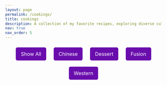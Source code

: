 ```yaml
---
layout: page
permalink: /cookings/
title: cookings
description: A collection of my favorite recipes, exploring diverse culinary traditions from around the world, including Chinese, Western, fusion, and desserts.
nav: true
nav_order: 5
---
```


<style>
  /* Category Selection Styling */
  #category-selection {
    text-align: center;
    margin-bottom: 20px;
  }

  .filter-btn {
    padding: 10px 15px;
    margin: 10px;
    font-size: 1rem;
    font-family: var(--font-sans-serif); /* Match al-folio font */
    background-color: #6a0dad; /* Purple background */
    color: white; /* White text */
    border: 1px solid #6a0dad; /* Matching border */
    border-radius: 5px;
    cursor: pointer;
    transition: background-color 0.3s;
  }

  .filter-btn:hover {
    background-color: #5e0bb0; /* Darker purple on hover */
    color: white;
  }

  /* Image Gallery Styling */
  .gallery {
    display: flex;
    flex-wrap: wrap;
    justify-content: space-evenly;
    padding: 20px;
  }

  .filter {
    display: none; /* Hide images by default */
    margin: 20px;
    text-align: center;
  }

  .filter img {
    width: 280px;
    height: auto;
    border-radius: 10px;
    box-shadow: 0 4px 8px rgba(0, 0, 0, 0.1);
    transition: transform 0.2s ease-in-out, box-shadow 0.2s ease-in-out;
  }

  .filter img:hover {
    transform: scale(1.05); /* Zoom effect */
    box-shadow: 0 8px 16px rgba(0, 0, 0, 0.2);
  }
</style>

<!-- Selection Bar -->
<div id="category-selection">
  <button class="filter-btn" onclick="filterSelection('all')">Show All</button>
  <button class="filter-btn" onclick="filterSelection('chinese')">Chinese</button>
  <button class="filter-btn" onclick="filterSelection('dessert')">Dessert</button>
  <button class="filter-btn" onclick="filterSelection('fusion')">Fusion</button>
  <button class="filter-btn" onclick="filterSelection('western')">Western</button>
</div>


<script>
  function filterSelection(category) {
    var items = document.getElementsByClassName("filter");
    if (category === "all") category = "";
    for (var i = 0; i < items.length; i++) {
      items[i].style.display = "none"; // Hide all images by default
      if (items[i].className.indexOf(category) > -1) {
        items[i].style.display = "block"; // Show matching images
      }
    }
  }

  // Show all images by default on page load
  filterSelection('all');
</script>
